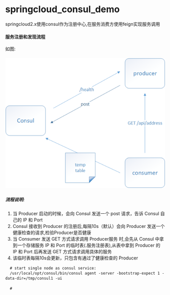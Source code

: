 # springcloud_consul_demo
springcloud2.x使用consul作为注册中心,在服务消费方使用feign实现服务调用

#### 服务注册和发现流程

如图:

##### ![](img/consul原理.png)

##### 流程说明:

1. 当 Producer 启动的时候，会向 Consul 发送一个 post 请求，告诉 Consul 自己的 IP 和 Port
2. Consul 接收到 Producer 的注册后,每隔10s（默认）会向 Producer 发送一个健康检查的请求,检验Producer是否健康
3. 当 Consumer 发送 GET 方式请求调用 Producer服务 时,会先从 Consul 中拿到一个存储服务 IP 和 Port 的临时表(.服务注册表),从表中拿到 Producer 的 IP 和 Port 后再发送 GET 方式请求调用具体的服务
4. 该临时表每隔10s会更新，只包含有通过了健康检查的 Producer

```shell
  # start single node as consul service:
  /usr/local/opt/consul/bin/consul agent -server -bootstrap-expect 1 -data-dir=/tmp/consul1 -ui
  
  # 
  
```